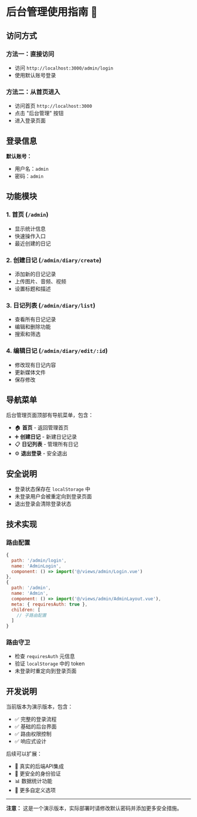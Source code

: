 # 后台管理使用指南 🔧

## 访问方式

### 方法一：直接访问
- 访问 `http://localhost:3000/admin/login`
- 使用默认账号登录

### 方法二：从首页进入
- 访问首页 `http://localhost:3000`
- 点击 "后台管理" 按钮
- 进入登录页面

## 登录信息

**默认账号：**
- 用户名：`admin`
- 密码：`admin`

## 功能模块

### 1. 首页 (`/admin`)
- 显示统计信息
- 快速操作入口
- 最近创建的日记

### 2. 创建日记 (`/admin/diary/create`)
- 添加新的日记记录
- 上传图片、音频、视频
- 设置标题和描述

### 3. 日记列表 (`/admin/diary/list`)
- 查看所有日记记录
- 编辑和删除功能
- 搜索和筛选

### 4. 编辑日记 (`/admin/diary/edit/:id`)
- 修改现有日记内容
- 更新媒体文件
- 保存修改

## 导航菜单

后台管理页面顶部有导航菜单，包含：
- 🏠 **首页** - 返回管理首页
- ➕ **创建日记** - 新建日记记录
- 📋 **日记列表** - 管理所有日记
- ⚙️ **退出登录** - 安全退出

## 安全说明

- 登录状态保存在 `localStorage` 中
- 未登录用户会被重定向到登录页面
- 退出登录会清除登录状态

## 技术实现

### 路由配置
```javascript
{
  path: '/admin/login',
  name: 'AdminLogin',
  component: () => import('@/views/admin/Login.vue')
},
{
  path: '/admin',
  name: 'Admin',
  component: () => import('@/views/admin/AdminLayout.vue'),
  meta: { requiresAuth: true },
  children: [
    // 子路由配置
  ]
}
```

### 路由守卫
- 检查 `requiresAuth` 元信息
- 验证 `localStorage` 中的 token
- 未登录时重定向到登录页面

## 开发说明

当前版本为演示版本，包含：
- ✅ 完整的登录流程
- ✅ 基础的后台界面
- ✅ 路由权限控制
- ✅ 响应式设计

后续可以扩展：
- 🔄 真实的后端API集成
- 🔐 更安全的身份验证
- 📊 数据统计功能
- 🎨 更多自定义选项

---

**注意：** 这是一个演示版本，实际部署时请修改默认密码并添加更多安全措施。 
